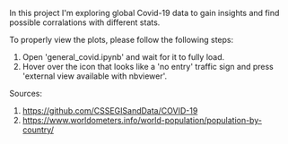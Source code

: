 In this project I'm exploring global Covid-19 data to gain insights and find possible corralations with different stats.

To properly view the plots, please follow the following steps:
1. Open 'general_covid.ipynb' and wait for it to fully load.
2. Hover over the icon that looks like a 'no entry' traffic sign and press 'external view available with nbviewer'.

Sources:

1. https://github.com/CSSEGISandData/COVID-19
2. https://www.worldometers.info/world-population/population-by-country/
